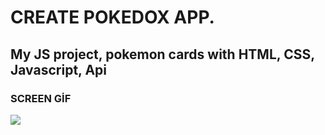 <h1>CREATE POKEDOX APP.</h1>

<h2> My JS project, pokemon cards with HTML, CSS, Javascript, Api </h2>

<h3> SCREEN GİF</h3>

![](screen.gif)